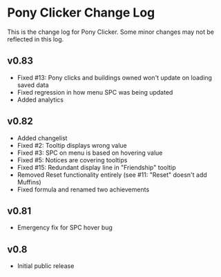 # Pony Clicker Change Log
This is the change log for Pony Clicker. Some minor changes may not be reflected in this log.

## v0.83
- Fixed #13: Pony clicks and buildings owned won't update on loading saved data
- Fixed regression in how menu SPC was being updated
- Added analytics

## v0.82
- Added changelist
- Fixed #2: Tooltip displays wrong value
- Fixed #3: SPC on menu is based on hovering value
- Fixed #5: Notices are covering tooltips
- Fixed #15: Redundant display line in "Friendship" tooltip
- Removed Reset functionality entirely (see #11: "Reset" doesn't add Muffins)
- Fixed formula and renamed two achievements

## v0.81
- Emergency fix for SPC hover bug

## v0.8
- Initial public release
